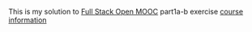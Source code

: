 This is my solution to [Full Stack Open MOOC](https://fullstackopen.com/en) part1a-b exercise [course information](https://fullstackopen.com/en/part1/javascript#exercises)
